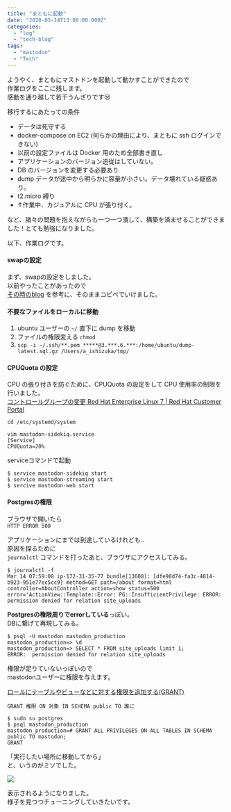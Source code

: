 ```yaml
---
title: "まともに起動"
date: "2020-03-14T13:00:00.000Z"
categories: 
  - "log"
  - "tech-blog"
tags: 
  - "mastodon"
  - "Tech"
---
```


ようやく、まともにマストドンを起動して動かすことができたので  
作業ログをここに残します。  
感動を通り越して若干うんざりです😢

移行するにあたっての条件
- データは死守する  
- docker-compose on EC2 (何らかの理由により、まともに ssh ログインできない)
- 以前の設定ファイルは Docker 用のため全部書き直し
- アプリケーションのバージョン追従はしていない。
- DB のバージョンを変更する必要あり
- dump データが途中から明らかに容量が小さい。データ壊れている疑惑あり。
- t2.micro 縛り
- ↑作業中、カジュアルに CPU が張り付く。

など、諸々の問題を抱えながらも一つ一つ潰して、構築を済ませることができました！とても勉強になりました。
  
以下、作業ログです。  
  
#### swapの設定
まず、swapの設定をしました。  
以前やったことがあったので  
[その時のblog](https://suwa3.netlify.app/post/2019-12-17-db%e6%8e%a5%e7%b6%9a%e7%a2%ba%e7%ab%8berror/) を参考に、そのままコピペでいけました。

#### 不要なファイルをローカルに移動

1. ubuntu ユーザーの `~/` 直下に dump を移動
2. ファイルの権限変える `chmod`
3. `scp -i ~/.ssh/**.pem *****@3.***.6.***:/home/ubuntu/dump-latest.sql.gz /Users/a_ishizuka/tmp/`

#### CPUQuota の設定
CPU の張り付きを防ぐために、CPUQuota の設定をして CPU 使用率の制限を行いました。  
[コントロールグループの変更 Red Hat Enterprise Linux 7 | Red Hat Customer Portal](https://access.redhat.com/documentation/ja-jp/red_hat_enterprise_linux/7/html/resource_management_guide/sec-modifying_control_groups)

```
cd /etc/systemd/system
```

```
vim mastodon-sidekiq.service
[Service]
CPUQuota=20%
```

serviceコマンドで起動

```
$ service mastodon-sidekiq start
$ service mastodon-streaming start
$ sercive mastodon-web start
```

#### Postgresの権限

ブラウザで開いたら  
`HTTP ERROR 500`

アプリケーションにまでは到達しているけれども..  
原因を探るために  
`journalctl` コマンドを打ったあと、ブラウザにアクセスしてみる。

```
$ journalctl -f
Mar 14 07:59:08 ip-172-31-35-77 bundle[13608]: [dfe98d74-fa3c-4814-b923-951e77ec5cc9] method=GET path=/about format=html controller=AboutController action=show status=500 error='ActionView::Template::Error: PG::InsufficientPrivilege: ERROR:  permission denied for relation site_uploads
```

**Postgresの権限周りでerrorしている**っぽい。  
DBに繋げて再現してみる。

```
$ psql -U mastodon mastodon_production
mastodon_production=> \d
mastodon_production=> SELECT * FROM site_uploads limit 1;
ERROR:  permission denied for relation site_uploads
```

権限が足りていないっぽいので  
mastodonユーザーに権限を与えます。

[ロールにテーブルやビューなどに対する権限を追加する(GRANT)](https://www.dbonline.jp/postgresql/role/index3.html)

`GRANT 権限 ON 対象 IN SCHEMA public TO 誰に`

```
$ sudo su postgres
$ psql mastodon_production
mastodon_production=# GRANT ALL PRIVILEGES ON ALL TABLES IN SCHEMA public TO mastodon;
GRANT
```

「実行したい場所に移動してから」  
と、いうのがミソでした。

![](/images/スクリーンショット-2020-03-15-0.25.45.png)

表示されるようになりました。  
様子を見つつチューニングしていきたいです。
